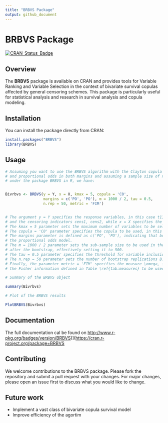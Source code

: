 ```yaml
---
title: "BRBVS Package"
output: github_document
---
```


# BRBVS Package

[![CRAN_Status_Badge](http://www.r-pkg.org/badges/version/BRBVS)](https://cran.r-project.org/package=BRBVS)

## Overview

The **BRBVS** package is available on CRAN and provides tools for Variable Ranking and Variable Selection in the context of bivariate survival copulas affected by general censoring schemes. This package is particularly useful for statistical analysis and research in survival analysis and copula modeling.

## Installation

You can install the package directly from CRAN:

```r
install.packages("BRBVS")
library(BRBVS)
```
## Usage

```r
# Assuming you want to use the BRBVS algorithm with the Clayton copula 
# and proportional odds in both margins and assuming a sample size of n = 1000, 
# under the package BRBVS in R, we have:


Bivrbvs <- BRBVS(y = Y, x = X, kmax = 5, copula = 'C0', 
                 margins = c('PO', 'PO'), m = 1000 / 2, tau = 0.5,
                 n.rep = 50, metric = 'FIM')


# The argument y = Y specifies the response variables, in this case t11, t12, t21, t22, 
# and the censoring indicators cens1, cens2, while x = X specifies the predictor variables.
# The kmax = 5 parameter sets the maximum number of variables to be selected k_max.
# The copula = 'C0' parameter specifies the copula to be used, in this case a Clayton copula.
# The margins parameter is defined as c('PO', 'PO'), indicating that both margins follow 
# the proportional odds model.
# The m = 1000 / 2 parameter sets the sub-sample size to be used in the estimation phase 
# after the bootstrap, effectively setting it to 500.
# The tau = 0.5 parameter specifies the threshold for variable inclusion, introduced in Equation \eqref{eq:hat_s_v}.
# The n.rep = 50 parameter sets the number of bootstrap replications B.
# Finally, the parameter metric = 'FIM' specifies the measure \omega, in this case 
# the Fisher information defined in Table \ref{tab:measures} to be used for ranking the covariates.

# Summary of the BRBVS object

summary(Bivrbvs)

# Plot of the BRBVS results

PlotBRBVS(Bivrbvs)

```
## Documentation 

The full documentation cal be found on http://www.r-pkg.org/badges/version/BRBVS)](https://cran.r-project.org/package=BRBVS


## Contributing 

We welcome contributions to the BRBVS package. Please fork the repository and submit a pull request with your changes. For major changes, please open an issue first to discuss what you would like to change.

## Future work 

- Implement a vast class of bivariate copula survival model
- Improve efficiency of the agortim


